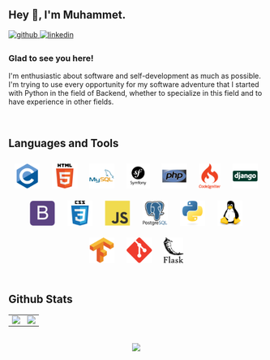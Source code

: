## Hey 👋, I'm Muhammet.  
  

<a href="https://github.com/ozvelimf" target="_blank">
<img src=https://img.shields.io/badge/github-%2324292e.svg?&style=for-the-badge&logo=github&logoColor=white alt=github style="margin-bottom: 5px;" />
</a>
<a href="https://linkedin.com/in/muhammet-furkan-özveli-664809231/" target="_blank">
<img src=https://img.shields.io/badge/linkedin-%231E77B5.svg?&style=for-the-badge&logo=linkedin&logoColor=white alt=linkedin style="margin-bottom: 5px;" />
</a>  
  



### Glad to see you here!  
I'm enthusiastic about software and self-development as much as possible. I'm trying to use every opportunity for my software adventure that I started with Python in the field of Backend, whether to specialize in this field and to have experience in other fields.  
  

<br/>  


## Languages and Tools  
<div align="center">  
<a href="https://www.cprogramming.com/" target="_blank"><img style="margin: 10px" src="/images/c-original.svg" alt="C" height="50" /></a>  
<a href="https://en.wikipedia.org/wiki/HTML5" target="_blank"><img style="margin: 10px" src="/images/html5-original-wordmark.svg" alt="HTML5" height="50" /></a>  
<a href="https://www.mysql.com/" target="_blank"><img style="margin: 10px" src="/images/mysql-original-wordmark.svg" alt="MySQL" height="50" /></a>  
<a href="https://symfony.com/" target="_blank"><img style="margin: 10px" src="/images/symfony_black_03.svg" alt="Symfony" height="50" /></a>  
<a href="https://www.php.net/" target="_blank"><img style="margin: 10px" src="/images/php-original.svg" alt="PHP" height="50" /></a>  
<a href="https://codeigniter.com/" target="_blank"><img style="margin: 10px" src="/images/codeigniter.svg" alt="CodeIgniter" height="50" /></a>  
<a href="https://www.djangoproject.com/" target="_blank"><img style="margin: 10px" src="/images/django-original.svg" alt="Django" height="50" /></a>  
<a href="https://getbootstrap.com/docs/3.4/javascript/" target="_blank"><img style="margin: 10px" src="/images/bootstrap-plain.svg" alt="Bootstrap" height="50" /></a>  
<a href="https://www.w3schools.com/css/" target="_blank"><img style="margin: 10px" src="/images/css3-original-wordmark.svg" alt="CSS3" height="50" /></a>  
<a href="https://www.javascript.com/" target="_blank"><img style="margin: 10px" src="/images/javascript-original.svg" alt="JavaScript" height="50" /></a>  
<a href="https://www.postgresql.org/" target="_blank"><img style="margin: 10px" src="/images/postgresql-original-wordmark.svg" alt="PostgreSQL" height="50" /></a>  
<a href="https://www.python.org/" target="_blank"><img style="margin: 10px" src="/images/python-original.svg" alt="Python" height="50" /></a>      
<a href="https://www.linux.org/" target="_blank"><img style="margin: 10px" src="/images/linux-original.svg" alt="Linux" height="50" /></a>  
<a href="https://www.tensorflow.org/" target="_blank"><img style="margin: 10px" src="/images/tensorflow-icon.svg" alt="TensorFlow" height="50" /></a>  
<a href="https://github.com/" target="_blank"><img style="margin: 10px" src="/images/git-scm-icon.svg" alt="Git" height="50" /></a>  
<a href="https://flask.palletsprojects.com/" target="_blank"><img style="margin: 10px" src="/images/flask.png" alt="Flask" height="50" /></a>  
</div>  

<br/>  


## Github Stats  
<table><tr><td valign="top" width="50%">

<img src="https://github-readme-stats.vercel.app/api?username=ozvelimf&show_icons=true&count_private=true&hide_border=true" align="left" style="width: 100%" />

</td><td valign="top" width="50%">

<img src="https://github-readme-stats.vercel.app/api/top-langs/?username=ozvelimf&hide_border=true&layout=compact" align="left" style="width: 100%" />

</td></tr></table>  
<br/>  

<div align="center">
<img src="https://komarev.com/ghpvc/?username=ozvelimf&&style=flat-square" align="center" />
</div>  

<br />
